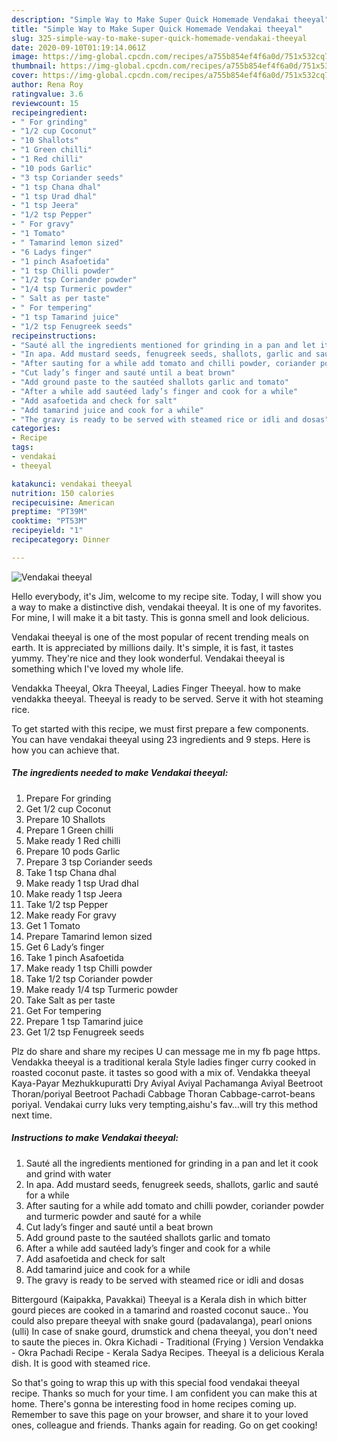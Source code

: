 ```yaml
---
description: "Simple Way to Make Super Quick Homemade Vendakai theeyal"
title: "Simple Way to Make Super Quick Homemade Vendakai theeyal"
slug: 325-simple-way-to-make-super-quick-homemade-vendakai-theeyal
date: 2020-09-10T01:19:14.061Z
image: https://img-global.cpcdn.com/recipes/a755b854ef4f6a0d/751x532cq70/vendakai-theeyal-recipe-main-photo.jpg
thumbnail: https://img-global.cpcdn.com/recipes/a755b854ef4f6a0d/751x532cq70/vendakai-theeyal-recipe-main-photo.jpg
cover: https://img-global.cpcdn.com/recipes/a755b854ef4f6a0d/751x532cq70/vendakai-theeyal-recipe-main-photo.jpg
author: Rena Roy
ratingvalue: 3.6
reviewcount: 15
recipeingredient:
- " For grinding"
- "1/2 cup Coconut"
- "10 Shallots"
- "1 Green chilli"
- "1 Red chilli"
- "10 pods Garlic"
- "3 tsp Coriander seeds"
- "1 tsp Chana dhal"
- "1 tsp Urad dhal"
- "1 tsp Jeera"
- "1/2 tsp Pepper"
- " For gravy"
- "1 Tomato"
- " Tamarind lemon sized"
- "6 Ladys finger"
- "1 pinch Asafoetida"
- "1 tsp Chilli powder"
- "1/2 tsp Coriander powder"
- "1/4 tsp Turmeric powder"
- " Salt as per taste"
- " For tempering"
- "1 tsp Tamarind juice"
- "1/2 tsp Fenugreek seeds"
recipeinstructions:
- "Sauté all the ingredients mentioned for grinding in a pan and let it cook and grind with water"
- "In apa. Add mustard seeds, fenugreek seeds, shallots, garlic and sauté for a while"
- "After sauting for a while add tomato and chilli powder, coriander powder and turmeric powder and sauté for a while"
- "Cut lady’s finger and sauté until a beat brown"
- "Add ground paste to the sautéed shallots garlic and tomato"
- "After a while add sautéed lady’s finger and cook for a while"
- "Add asafoetida and check for salt"
- "Add tamarind juice and cook for a while"
- "The gravy is ready to be served with steamed rice or idli and dosas"
categories:
- Recipe
tags:
- vendakai
- theeyal

katakunci: vendakai theeyal 
nutrition: 150 calories
recipecuisine: American
preptime: "PT39M"
cooktime: "PT53M"
recipeyield: "1"
recipecategory: Dinner

---
```



![Vendakai theeyal](https://img-global.cpcdn.com/recipes/a755b854ef4f6a0d/751x532cq70/vendakai-theeyal-recipe-main-photo.jpg)

Hello everybody, it's Jim, welcome to my recipe site. Today, I will show you a way to make a distinctive dish, vendakai theeyal. It is one of my favorites. For mine, I will make it a bit tasty. This is gonna smell and look delicious.

Vendakai theeyal is one of the most popular of recent trending meals on earth. It is appreciated by millions daily. It's simple, it is fast, it tastes yummy. They're nice and they look wonderful. Vendakai theeyal is something which I've loved my whole life.

Vendakka Theeyal, Okra Theeyal, Ladies Finger Theeyal. how to make vendakka theeyal. Theeyal is ready to be served. Serve it with hot steaming rice.


To get started with this recipe, we must first prepare a few components. You can have vendakai theeyal using 23 ingredients and 9 steps. Here is how you can achieve that.

<!--inarticleads1-->

##### The ingredients needed to make Vendakai theeyal:

1. Prepare  For grinding
1. Get 1/2 cup Coconut
1. Prepare 10 Shallots
1. Prepare 1 Green chilli
1. Make ready 1 Red chilli
1. Prepare 10 pods Garlic
1. Prepare 3 tsp Coriander seeds
1. Take 1 tsp Chana dhal
1. Make ready 1 tsp Urad dhal
1. Make ready 1 tsp Jeera
1. Take 1/2 tsp Pepper
1. Make ready  For gravy
1. Get 1 Tomato
1. Prepare  Tamarind lemon sized
1. Get 6 Lady’s finger
1. Take 1 pinch Asafoetida
1. Make ready 1 tsp Chilli powder
1. Take 1/2 tsp Coriander powder
1. Make ready 1/4 tsp Turmeric powder
1. Take  Salt as per taste
1. Get  For tempering
1. Prepare 1 tsp Tamarind juice
1. Get 1/2 tsp Fenugreek seeds


Plz do share and share my recipes U can message me in my fb page https. Vendakka theeyal is a traditional kerala Style ladies finger curry cooked in roasted coconut paste. it tastes so good with a mix of. Vendakka theeyal Kaya-Payar Mezhukkupuratti Dry Aviyal Aviyal Pachamanga Aviyal Beetroot Thoran/poriyal Beetroot Pachadi Cabbage Thoran Cabbage-carrot-beans poriyal. Vendakai curry luks very tempting,aishu&#39;s fav…will try this method next time. 

<!--inarticleads2-->

##### Instructions to make Vendakai theeyal:

1. Sauté all the ingredients mentioned for grinding in a pan and let it cook and grind with water
1. In apa. Add mustard seeds, fenugreek seeds, shallots, garlic and sauté for a while
1. After sauting for a while add tomato and chilli powder, coriander powder and turmeric powder and sauté for a while
1. Cut lady’s finger and sauté until a beat brown
1. Add ground paste to the sautéed shallots garlic and tomato
1. After a while add sautéed lady’s finger and cook for a while
1. Add asafoetida and check for salt
1. Add tamarind juice and cook for a while
1. The gravy is ready to be served with steamed rice or idli and dosas


Bittergourd (Kaipakka, Pavakkai) Theeyal is a Kerala dish in which bitter gourd pieces are cooked in a tamarind and roasted coconut sauce.. You could also prepare theeyal with snake gourd (padavalanga), pearl onions (ulli) In case of snake gourd, drumstick and chena theeyal, you don&#39;t need to saute the pieces in. Okra Kichadi - Traditional (Frying ) Version Vendakka - Okra Pachadi Recipe - Kerala Sadya Recipes. Theeyal is a delicious Kerala dish. It is good with steamed rice. 

So that's going to wrap this up with this special food vendakai theeyal recipe. Thanks so much for your time. I am confident you can make this at home. There's gonna be interesting food in home recipes coming up. Remember to save this page on your browser, and share it to your loved ones, colleague and friends. Thanks again for reading. Go on get cooking!
